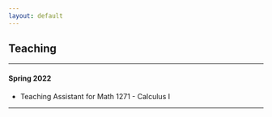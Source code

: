 ```yaml
---
layout: default
---
```


## Teaching

----

#### Spring 2022

* Teaching Assistant for Math 1271 - Calculus I

----